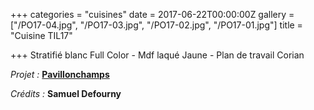 +++
categories = "cuisines"
date = 2017-06-22T00:00:00Z
gallery = ["/PO17-04.jpg", "/PO17-03.jpg", "/PO17-02.jpg", "/PO17-01.jpg"]
title = "Cuisine TIL17"

+++
Stratifié blanc Full Color - Mdf laqué Jaune - Plan de travail Corian

_Projet :_ <a target="_blank" href="https://www.pavillonchamps.be/"><strong>Pavillonchamps</strong></a>

_Crédits :_ **Samuel Defourny**